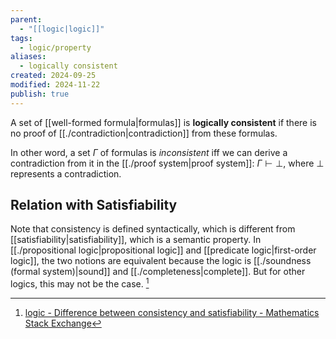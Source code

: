 ```yaml
---
parent:
  - "[[logic|logic]]"
tags:
  - logic/property
aliases:
  - logically consistent
created: 2024-09-25
modified: 2024-11-22
publish: true
---
```

A set of [[well-formed formula|formulas]] is **logically consistent** if there is no proof of [[./contradiction|contradiction]] from these formulas.

In other word, a set $\Gamma$ of formulas is *inconsistent* iff we can derive a contradiction from it in the [[./proof system|proof system]]: $\Gamma \vdash \bot$, where $\bot$ represents a contradiction.

## Relation with Satisfiability

Note that consistency is defined syntactically, which is different from [[satisfiability|satisfiability]], which is a semantic property. In [[./propositional logic|propositional logic]] and [[predicate logic|first-order logic]], the two notions are equivalent because the logic is [[./soundness (formal system)|sound]] and [[./completeness|complete]]. But for other logics, this may not be the case. [^1]


[^1]: [logic - Difference between consistency and satisfiability - Mathematics Stack Exchange](https://math.stackexchange.com/questions/3229498/difference-between-consistency-and-satisfiability)